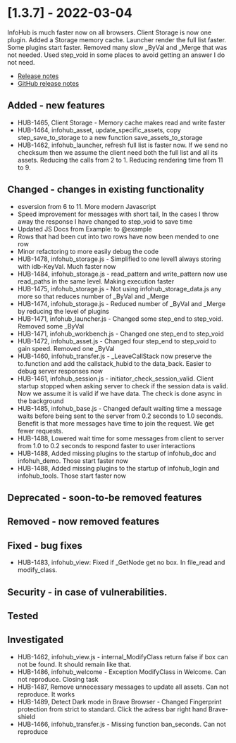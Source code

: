 # [1.3.7] - 2022-03-04

InfoHub is much faster now on all browsers.
Client Storage is now one plugin. Added a Storage memory cache.
Launcher render the full list faster. Some plugins start faster. Removed many slow _ByVal and _Merge that was not needed.
Used step_void in some places to avoid getting an answer I do not need.

* [Release notes](main,release_v1_v1v3_v1v3v7)
* [GitHub release notes](https://github.com/peterlembke/infohub/releases/tag/v1.3.7)

## Added - new features
* HUB-1465, Client Storage - Memory cache makes read and write faster
* HUB-1464, infohub_asset, update_specific_assets, copy step_save_to_storage to a new function save_assets_to_storage
* HUB-1462, infohub_launcher, refresh full list is faster now. If we send no checksum then we assume the client need both the full list and all its assets. Reducing the calls from 2 to 1. Reducing rendering time from 11 to 9. 

## Changed - changes in existing functionality
* esversion from 6 to 11. More modern Javascript
* Speed improvement for messages with short tail, In the cases I throw away the response I have changed to step_void to save time
* Updated JS Docs from Example: to @example
* Rows that had been cut into two rows have now been mended to one row
* Minor refactoring to more easily debug the code
* HUB-1478, infohub_storage.js - Simplified to one level1 always storing with idb-KeyVal. Much faster now
* HUB-1484, infohub_storage.js - read_pattern and write_pattern now use read_paths in the same level. Making execution faster
* HUB-1475, infohub_storage.js - Not using infohub_storage_data.js any more so that reduces number of _ByVal and _Merge
* HUB-1474, infohub_storage.js - Reduced number of _ByVal and _Merge by reducing the level of plugins
* HUB-1471, infohub_launcher.js - Changed some step_end to step_void. Removed some _ByVal
* HUB-1471, infohub_workbench.js - Changed one step_end to step_void
* HUB-1472, infohub_asset.js - Changed four step_end to step_void to gain speed. Removed one _ByVal
* HUB-1460, infohub_transfer.js - _LeaveCallStack now preserve the to.function and add the callstack_hubid to the data_back. Easier to debug server responses now
* HUB-1461, infohub_session.js - initiator_check_session_valid. Client startup stopped when asking server to check if the session data is valid. Now we assume it is valid if we have data. The check is done async in the background
* HUB-1485, infohub_base.js - Changed default waiting time a message waits before being sent to the server from 0.2 seconds to 1.0 seconds. Benefit is that more messages have time to join the request. We get fewer requests.
* HUB-1488, Lowered wait time for some messages from client to server from 1.0 to 0.2 seconds to respond faster to user interactions
* HUB-1488, Added missing plugins to the startup of infohub_doc and infohuh_demo. Those start faster now
* HUB-1488, Added missing plugins to the startup of infohub_login and infohub_tools. Those start faster now

## Deprecated - soon-to-be removed features

## Removed - now removed features
 
## Fixed - bug fixes
* HUB-1483, infohub_view: Fixed if _GetNode get no box. In file_read and modify_class.

## Security - in case of vulnerabilities.

## Tested

## Investigated
* HUB-1462, infohub_view.js - internal_ModifyClass return false if box can not be found. It should remain like that.
* HUB-1486, infohub_welcome - Exception ModifyClass in Welcome. Can not reproduce. Closing task
* HUB-1487, Remove unnecessary messages to update all assets. Can not reproduce. It works
* HUB-1489, Detect Dark mode in Brave Browser - Changed Fingerprint protection from strict to standard. Click the adress bar right hand Brave-shield
* HUB-1466, infohub_transfer.js - Missing function ban_seconds. Can not reproduce
